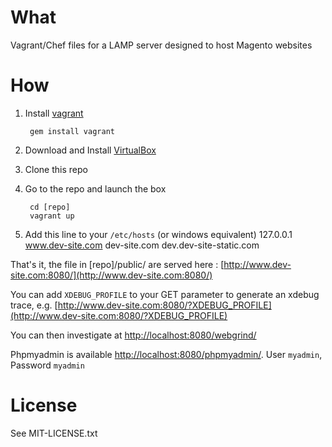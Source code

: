 What
====
Vagrant/Chef files for a LAMP server designed to host Magento websites

How
===
1. Install [vagrant](http://vagrantup.com/)

        gem install vagrant
2. Download and Install [VirtualBox](http://www.virtualbox.org/)
3. Clone this repo
4. Go to the repo and launch the box

        cd [repo]
        vagrant up

5. Add this line to your `/etc/hosts` (or windows equivalent)
    127.0.0.1 www.dev-site.com dev-site.com dev.dev-site-static.com    

That's it, the file in [repo]/public/ are served here : [http://www.dev-site.com:8080/](http://www.dev-site.com:8080/)

You can add `XDEBUG_PROFILE` to your GET parameter to generate an xdebug trace, e.g. [http://www.dev-site.com:8080/?XDEBUG_PROFILE](http://www.dev-site.com:8080/?XDEBUG_PROFILE)

You can then investigate at [http://localhost:8080/webgrind/](http://localhost:8080/webgrind/)

Phpmyadmin is available [http://localhost:8080/phpmyadmin/](http://localhost:8080/phpmyadmin/). User `myadmin`, Password `myadmin`

License
===
See MIT-LICENSE.txt
